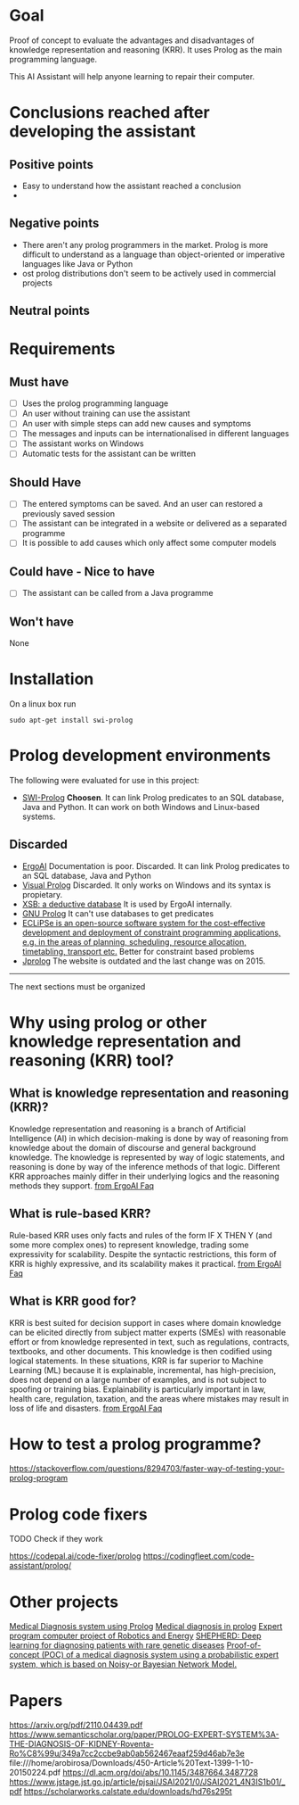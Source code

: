 # Goal
Proof of concept to evaluate the advantages and disadvantages of knowledge representation and reasoning (KRR). It uses Prolog as the main programming language.

This AI Assistant will help anyone learning to repair their computer.

# Conclusions reached after developing the assistant

## Positive points
* Easy to understand how the assistant reached a conclusion
* 

## Negative points
* There aren't any prolog programmers in the market. Prolog is more difficult to understand as a language than object-oriented or imperative languages like Java or Python
* ost prolog distributions don't seem to be actively used in commercial projects

## Neutral points

# Requirements

## Must have

- [ ] Uses the prolog programming language
- [ ] An user without training can use the assistant
- [ ] An user with simple steps can add new causes and symptoms
- [ ] The messages and inputs can be internationalised in different languages
- [ ] The assistant works on Windows
- [ ] Automatic tests for the assistant can be written

## Should Have
- [ ] The entered symptoms can be saved. And an user can restored a previously saved session
- [ ] The assistant can be integrated in a website or delivered as a separated programme
- [ ] It is possible to add causes which only affect some computer models

## Could have - Nice to have
- [ ] The assistant can be called from a Java programme

## Won't have

None

# Installation

On a linux box run

~~~
sudo apt-get install swi-prolog
~~~

# Prolog development environments

The following were evaluated for use in this project:

* [SWI-Prolog](https://www.swi-prolog.org/) **Choosen**. It can link Prolog predicates to an SQL database, Java and Python. It can work on both Windows and Linux-based systems.

## Discarded

* [ErgoAI](https://github.com/ErgoAI) Documentation is poor. Discarded. It can link Prolog predicates to an SQL database, Java and Python
* [Visual Prolog](https://www.visual-prolog.com/) Discarded. It only works on Windows and its syntax is propietary.
* [XSB: a deductive database](https://xsb.sourceforge.net/) It is used by ErgoAI internally.
* [GNU Prolog](https://www.gprolog.org/) It can't use databases to get predicates
* [ECLiPSe is an open-source software system for the cost-effective development and deployment of constraint programming applications, e.g. in the 
  areas of planning, scheduling, resource allocation, timetabling, transport etc.](http://www.eclipseclp.org/) Better for constraint based problems
* [Jprolog](https://github.com/jiprolog/jiprolog/releases) The website is outdated and the last change was on 2015.



--------





The next sections must be organized

# Why using prolog or other knowledge representation and reasoning (KRR) tool?

## What is knowledge representation and reasoning (KRR)?
Knowledge representation and reasoning is a branch of Artificial Intelligence (AI) in which decision-making is done by way of reasoning from knowledge about the domain of discourse and general background knowledge. The knowledge is represented by way of logic statements, and reasoning is done by way of the inference methods of that logic. Different KRR approaches mainly differ in their underlying logics and the reasoning methods they support. [from ErgoAI Faq](https://docs.google.com/document/d/1J_ASpGjDwgqMDzNgB-hqQC3keA8sIMZIHHs8gmJXG04/edit)

## What is rule-based KRR? 
Rule-based KRR uses only facts and rules of the form IF X THEN Y (and some more complex ones) to represent knowledge, trading some expressivity for scalability.  Despite the syntactic restrictions, this form of KRR is highly expressive, and its scalability makes it practical. [from ErgoAI Faq](https://docs.google.com/document/d/1J_ASpGjDwgqMDzNgB-hqQC3keA8sIMZIHHs8gmJXG04/edit)


## What is KRR good for?
KRR is best suited for decision support in cases where domain knowledge can be elicited directly from subject matter experts (SMEs) with reasonable effort or from knowledge represented in text, such as regulations, contracts, textbooks, and other documents.   This knowledge is then codified using logical statements. In these situations, KRR is far superior to Machine Learning (ML) because it is explainable, incremental, has high-precision, does not depend on a large number of examples, and is not subject to spoofing or training bias.  Explainability is particularly important in law, health care, regulation, taxation, and the areas where mistakes may result in loss of life and disasters. [from ErgoAI Faq](https://docs.google.com/document/d/1J_ASpGjDwgqMDzNgB-hqQC3keA8sIMZIHHs8gmJXG04/edit)




# How to test a prolog programme?

https://stackoverflow.com/questions/8294703/faster-way-of-testing-your-prolog-program

# Prolog code fixers

TODO Check if they work

https://codepal.ai/code-fixer/prolog
https://codingfleet.com/code-assistant/prolog/

# Other projects
[Medical Diagnosis system using Prolog](https://github.com/sjbushra/Medical-Diagnosis-system-using-Prolog/tree/master)
[Medical diagnosis in prolog](https://www.gyaanibuddy.com/assignments/assignment-detail/medical-diagnosis-in-prolog/)
[Expert program computer project of Robotics and Energy](https://roboticsandenergy.com/projects/expert-program-computer-project/)
[SHEPHERD: Deep learning for diagnosing patients with rare genetic diseases](https://github.com/mims-harvard/SHEPHERD)
[Proof-of-concept (POC) of a medical diagnosis system using a probabilistic expert system, which is based on Noisy-or Bayesian Network Model.](https://github.com/hidiryuzuguzel/medical-expert-system-poc/tree/master)

# Papers

https://arxiv.org/pdf/2110.04439.pdf
https://www.semanticscholar.org/paper/PROLOG-EXPERT-SYSTEM%3A-THE-DIAGNOSIS-OF-KIDNEY-Roventa-Ro%C8%99u/349a7cc2ccbe9ab0ab562467eaaf259d46ab7e3e
file:///home/arobirosa/Downloads/450-Article%20Text-1399-1-10-20150224.pdf
https://dl.acm.org/doi/abs/10.1145/3487664.3487728
https://www.jstage.jst.go.jp/article/pjsai/JSAI2021/0/JSAI2021_4N3IS1b01/_pdf
https://scholarworks.calstate.edu/downloads/hd76s295t

